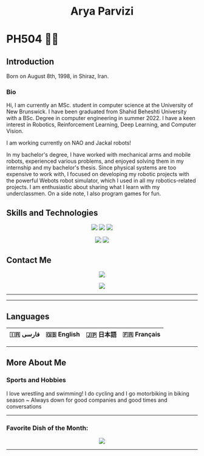 <h1 align="center">
	Arya Parvizi
</h1>

# PH504 👨‍💻

## Introduction

Born on August 8th, 1998, in Shiraz, Iran.

### Bio
Hi, I am currently an MSc. student in computer science at the University of New Brunswick. I have been graduated from Shahid Beheshti University with a BSc. Degree in computer engineering in summer 2022. I have a keen interest in Robotics, Reinforcement Learning, Deep Learning, and Computer Vision. 

I am working currently on NAO and Jackal robots!

In my bachelor's degree, I have worked with mechanical arms and mobile robots, experienced various problems, and enjoyed solving them in my internship and my bachelor's thesis. Since physical systems are too expensive to work with, I focused on developing my robotic projects with the powerful Webots robot simulator, which I used in all my robotics-related projects. I am enthusiastic about sharing what I learn with my underclassmen. On a side note, I also program games for fun.

## Skills and Technologies
<div align="center">

<!--[![](https://img.shields.io/badge/-Java-red?style=for-the-badge&logo=java)](https://www.java.com/)-->
[![](https://img.shields.io/badge/-python3-yellow?style=for-the-badge&logo=python&logoColor=3776AB)](https://www.python.org/)
[![](https://img.shields.io/badge/-c++-blue?logoColor=blue&style=for-the-badge&logo=c%2B%2B&logoColor=000000)](https://www.cplusplus.com/)
[![](https://img.shields.io/badge/-Matlab-orange?logoColor=white&style=for-the-badge&logo=matlab)](https://matlab.mathworks.com/)

[![](https://img.shields.io/badge/-Unity-black?style=for-the-badge&logo=unity)](https://unity.com/)
[![](https://img.shields.io/badge/-C%23-black?style=for-the-badge&logo=unity)](https://unity.com/)


<!--[![](https://img.shields.io/badge/-Mathematica-white?logoColor=red&style=for-the-badge&logo=wolfram-mathematica)](https://www.wolfram.com/mathematica/)-->
</div>

## Contact Me
<div align="center">
	
[![](https://img.shields.io/badge/-aryaparvizi98@gmail.com-white?style=for-the-badge&logo=gmail)](aryaparvizi98@gmail.com)
<!--[![](https://img.shields.io/badge/-instagram-FF69B4?style=for-the-badge&logo=instagram&logoColor=fff)](https://www.instagram.com/aryaparvizi/)-->
<!--[![](https://img.shields.io/badge/-telegram-lightblue?style=for-the-badge&logo=telegram)](https://t.me/aph504)-->
[![](https://img.shields.io/badge/-linkedin-blue?style=for-the-badge&logo=linkedin)](https://www.linkedin.com/in/arya-parvizi-a37122151/)


---
<!--[![Top Langs](https://github-readme-stats.vercel.app/api/top-langs/?username=ph504&theme=chartreuse-dark&layout=compact&hide=d,shell,cpp,makefile&langs_count=20)](https://github.com/anuraghazra/github-readme-stats)-->
<!--[![Arya Parvizi's github stats](https://github-readme-stats.vercel.app/api?username=ph504&show_icons=true&theme=chartreuse-dark)](https://github.com/anuraghazra/github-readme-stats)-->

</div>

---

## Languages

<div align="center">

:iran: فارسی | :uk: English | :jp: 日本語 | :fr: Français
-|-|-|-

</div>

---
## More About Me


### Sports and Hobbies
I love wrestling and swimming! I do cycling and I go motorbiking in biking season ~ Always down for good companies and good times and conversations
<div align="center">

</div>

---

### Favorite Dish of the Month:

<div align="center">
<!--[![](https://img.shields.io/badge/-violin-violet?style=for-the-badge&label=%f0%9f%8e%bb)](https://youtu.be/6qOXw5ySxpQ?t=141)-->
	
[![](https://img.shields.io/badge/-salad-lemon?style=for-the-badge&label=%F0%9F%A5%97)](https://simplesassyscrumptious.com/recipes/salad/fresh-herb-chickpea-salad/)

</div>

---




